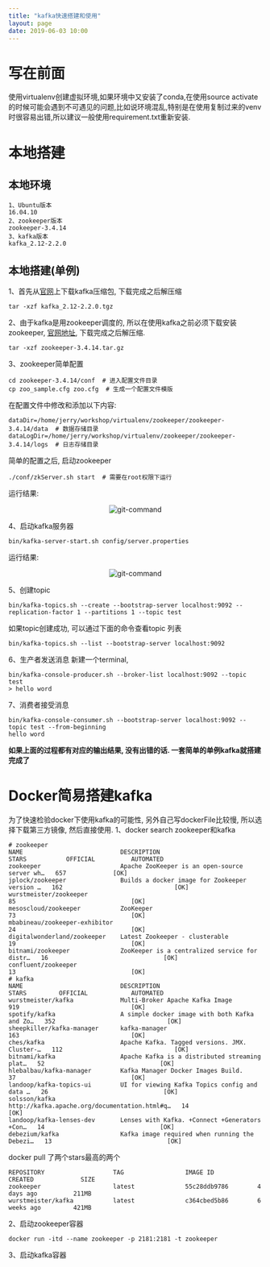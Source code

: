 ```yaml
---
title: "kafka快速搭建和使用"
layout: page
date: 2019-06-03 10:00
---
```


# 写在前面
使用virtualenv创建虚拟环境,如果环境中又安装了conda,在使用source activate的时候可能会遇到不可遇见的问题,比如说环境混乱,特别是在使用复制过来的venv时很容易出错,所以建议一般使用requirement.txt重新安装.

# 本地搭建
## 本地环境
```
1、Ubuntu版本
16.04.10
2、zookeeper版本
zookeeper-3.4.14
3、kafka版本
kafka_2.12-2.2.0
```
## 本地搭建(单例)
1、首先从[官网](https://www.apache.org/dyn/closer.cgi?path=/kafka/2.2.0/kafka_2.12-2.2.0.tgz)上下载kafka压缩包, 下载完成之后解压缩
```
tar -xzf kafka_2.12-2.2.0.tgz
```
2、由于kafka是用zookeeper调度的, 所以在使用kafka之前必须下载安装zookeeper, [官网地址](http://mirror.bit.edu.cn/apache/zookeeper/zookeeper-3.4.14/), 下载完成之后解压缩.
```
tar -xzf zookeeper-3.4.14.tar.gz
```
3、zookeeper简单配置
```
cd zookeeper-3.4.14/conf  # 进入配置文件目录
cp zoo_sample.cfg zoo.cfg  # 生成一个配置文件模版
```
在配置文件中修改和添加以下内容:
```
dataDir=/home/jerry/workshop/virtualenv/zookeeper/zookeeper-3.4.14/data  # 数据存储目录
dataLogDir=/home/jerry/workshop/virtualenv/zookeeper/zookeeper-3.4.14/logs  # 日志存储目录
```
简单的配置之后, 启动zookeeper
```
./conf/zkServer.sh start  # 需要在root权限下运行
```
运行结果:
<center><img src="/wiki/static/images/message/zookeeper.jpg" alt="git-command"/></center>

4、启动kafka服务器

```
bin/kafka-server-start.sh config/server.properties
```
运行结果:
<center><img src="/wiki/static/images/message/kafka.jpg" alt="git-command"/></center>

5、创建topic
```
bin/kafka-topics.sh --create --bootstrap-server localhost:9092 --replication-factor 1 --partitions 1 --topic test
```
如果topic创建成功, 可以通过下面的命令查看topic 列表
```
bin/kafka-topics.sh --list --bootstrap-server localhost:9092
```
6、生产者发送消息
新建一个terminal, 
```
bin/kafka-console-producer.sh --broker-list localhost:9092 --topic test
> hello word
```

7、消费者接受消息

```
bin/kafka-console-consumer.sh --bootstrap-server localhost:9092 --topic test --from-beginning
hello word
```
**如果上面的过程都有对应的输出结果, 没有出错的话. 一套简单的单例kafka就搭建完成了**

# Docker简易搭建kafka
为了快速检验docker下使用kafka的可能性, 另外自己写dockerFile比较慢, 所以选择下载第三方镜像, 然后直接使用.
1、docker search zookeeper和kafka
```
# zookeeper
NAME                           DESCRIPTION                                     STARS           OFFICIAL          AUTOMATED
zookeeper                      Apache ZooKeeper is an open-source server wh…   657             [OK]              
jplock/zookeeper               Builds a docker image for Zookeeper version …   162                               [OK]
wurstmeister/zookeeper                                                         85                                [OK]
mesoscloud/zookeeper           ZooKeeper                                       73                                [OK]
mbabineau/zookeeper-exhibitor                                                  24                                [OK]
digitalwonderland/zookeeper    Latest Zookeeper - clusterable                  19                                [OK]
bitnami/zookeeper              ZooKeeper is a centralized service for distr…   16                                [OK]
confluent/zookeeper                                                            13                                [OK]
# kafka
NAME                           DESCRIPTION                                     STARS         OFFICIAL            AUTOMATED
wurstmeister/kafka             Multi-Broker Apache Kafka Image                 919                               [OK]
spotify/kafka                  A simple docker image with both Kafka and Zo…   352                               [OK]
sheepkiller/kafka-manager      kafka-manager                                   163                               [OK]
ches/kafka                     Apache Kafka. Tagged versions. JMX. Cluster-…   112                               [OK]
bitnami/kafka                  Apache Kafka is a distributed streaming plat…   52                                [OK]
hlebalbau/kafka-manager        Kafka Manager Docker Images Build.              37                                [OK]
landoop/kafka-topics-ui        UI for viewing Kafka Topics config and data …   26                                [OK]
solsson/kafka                  http://kafka.apache.org/documentation.html#q…   14                                [OK]
landoop/kafka-lenses-dev       Lenses with Kafka. +Connect +Generators +Con…   14                                [OK]
debezium/kafka                 Kafka image required when running the Debezi…   13                                [OK]

```
docker pull 了两个stars最高的两个
```
REPOSITORY                   TAG                 IMAGE ID            CREATED             SIZE
zookeeper                    latest              55c28ddb9786        4 days ago          211MB
wurstmeister/kafka           latest              c364cbed5b86        6 weeks ago         421MB
```
2、启动zookeeper容器
```
docker run -itd --name zookeeper -p 2181:2181 -t zookeeper
```
3、启动kafka容器
